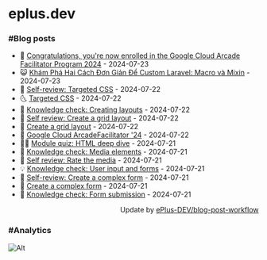# eplus.dev

### #Blog posts

<!-- BLOG-POST-LIST:START -->
 - 🧰 [Congratulations, you&#39;re now enrolled in the Google Cloud Arcade Facilitator Program 2024](https://eplus.dev/congratulations-youre-now-enrolled-in-the-google-cloud-arcade-facilitator-program-2024) - 2024-07-23
 - 😺 [Khám Phá Hai Cách Đơn Giản Để Custom Laravel: Macro và Mixin](https://eplus.dev/kham-pha-hai-cach-don-gian-de-custom-laravel-macro-va-mixin) - 2024-07-23
 - 🗽 [Self-review: Targeted CSS](https://eplus.dev/self-review-targeted-css) - 2024-07-22
 - 🌜 [Targeted CSS](https://eplus.dev/targeted-css) - 2024-07-22
 - 📝 [Knowledge check: Creating layouts](https://eplus.dev/knowledge-check-creating-layouts) - 2024-07-22
 - 🚀 [Self review: Create a grid layout](https://eplus.dev/self-review-create-a-grid-layout) - 2024-07-22
 - 💼 [Create a grid layout](https://eplus.dev/create-a-grid-layout) - 2024-07-22
 - 🦣 [Google Cloud ArcadeFacilitator &#39;24](https://eplus.dev/google-cloud-arcade-facilitator-24) - 2024-07-22
 - 👨‍🏫 [Module quiz: HTML deep dive](https://eplus.dev/module-quiz-html-deep-dive) - 2024-07-21
 - 🔭 [Knowledge check: Media elements](https://eplus.dev/knowledge-check-media-elements) - 2024-07-21
 - 🤡 [Self review: Rate the media](https://eplus.dev/self-review-rate-the-media) - 2024-07-21
 - 💡 [Knowledge check: User input and forms](https://eplus.dev/knowledge-check-user-input-and-forms) - 2024-07-21
 - 🦣 [Self-review: Create a complex form](https://eplus.dev/self-review-create-a-complex-form) - 2024-07-21
 - 💪 [Create a complex form](https://eplus.dev/create-a-complex-form) - 2024-07-21
 - 🤡 [Knowledge check: Form submission](https://eplus.dev/knowledge-check-form-submission) - 2024-07-21<!-- BLOG-POST-LIST:END -->

<div align="right">
  Update by <a target="_blank"
    href="https://github.com/ePlus-DEV/blog-post-workflow">ePlus-DEV/blog-post-workflow</a>
</div>

### #Analytics
![Alt](https://repobeats.axiom.co/api/embed/9990f7cddfbad8d834990b10ccad05f81ac1096f.svg "Repobeats analytics image")

